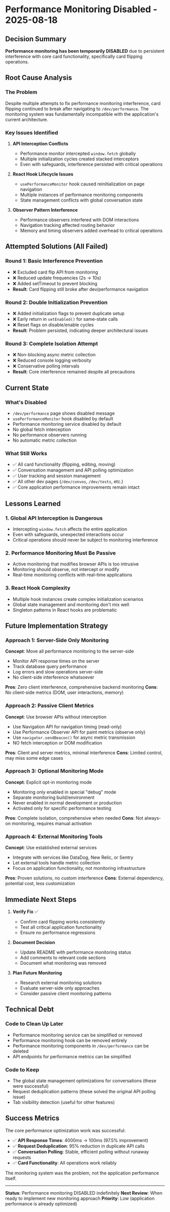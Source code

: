# Performance Monitoring Disabled - 2025-08-18

## Decision Summary

**Performance monitoring has been temporarily DISABLED** due to persistent interference with core card functionality, specifically card flipping operations.

## Root Cause Analysis

### The Problem
Despite multiple attempts to fix performance monitoring interference, card flipping continued to break after navigating to `/dev/performance`. The monitoring system was fundamentally incompatible with the application's current architecture.

### Key Issues Identified

1. **API Interception Conflicts**
   - Performance monitor intercepted `window.fetch` globally
   - Multiple initialization cycles created stacked interceptors
   - Even with safeguards, interference persisted with critical operations

2. **React Hook Lifecycle Issues** 
   - `usePerformanceMonitor` hook caused reinitialization on page navigation
   - Multiple instances of performance monitoring components
   - State management conflicts with global conversation state

3. **Observer Pattern Interference**
   - Performance observers interfered with DOM interactions
   - Navigation tracking affected routing behavior
   - Memory and timing observers added overhead to critical operations

## Attempted Solutions (All Failed)

### Round 1: Basic Interference Prevention
- ❌ Excluded card flip API from monitoring
- ❌ Reduced update frequencies (2s → 10s)
- ❌ Added setTimeout to prevent blocking
- **Result**: Card flipping still broke after dev/performance navigation

### Round 2: Double Initialization Prevention  
- ❌ Added initialization flags to prevent duplicate setup
- ❌ Early return in `setEnabled()` for same-state calls
- ❌ Reset flags on disable/enable cycles
- **Result**: Problem persisted, indicating deeper architectural issues

### Round 3: Complete Isolation Attempt
- ❌ Non-blocking async metric collection
- ❌ Reduced console logging verbosity  
- ❌ Conservative polling intervals
- **Result**: Core interference remained despite all precautions

## Current State

### What's Disabled
- `/dev/performance` page shows disabled message
- `usePerformanceMonitor` hook disabled by default
- Performance monitoring service disabled by default  
- No global fetch interception
- No performance observers running
- No automatic metric collection

### What Still Works
- ✅ All card functionality (flipping, editing, moving)
- ✅ Conversation management and API polling optimization 
- ✅ User tracking and session management
- ✅ All other dev pages (`/dev/convos`, `/dev/tests`, etc.)
- ✅ Core application performance improvements remain intact

## Lessons Learned

### 1. Global API Interception is Dangerous
- Intercepting `window.fetch` affects the entire application
- Even with safeguards, unexpected interactions occur
- Critical operations should never be subject to monitoring interference

### 2. Performance Monitoring Must Be Passive
- Active monitoring that modifies browser APIs is too intrusive
- Monitoring should observe, not intercept or modify
- Real-time monitoring conflicts with real-time applications

### 3. React Hook Complexity
- Multiple hook instances create complex initialization scenarios
- Global state management and monitoring don't mix well
- Singleton patterns in React hooks are problematic

## Future Implementation Strategy

### Approach 1: Server-Side Only Monitoring
**Concept**: Move all performance monitoring to the server-side
- Monitor API response times on the server
- Track database query performance
- Log errors and slow operations server-side
- No client-side interference whatsoever

**Pros**: Zero client interference, comprehensive backend monitoring
**Cons**: No client-side metrics (DOM, user interactions, memory)

### Approach 2: Passive Client Metrics
**Concept**: Use browser APIs without interception
- Use Navigation API for navigation timing (read-only)
- Use Performance Observer API for paint metrics (observe only)
- Use `navigator.sendBeacon()` for async metric transmission
- NO fetch interception or DOM modification

**Pros**: Client and server metrics, minimal interference
**Cons**: Limited control, may miss some edge cases

### Approach 3: Optional Monitoring Mode
**Concept**: Explicit opt-in monitoring mode
- Monitoring only enabled in special "debug" mode
- Separate monitoring build/environment
- Never enabled in normal development or production
- Activated only for specific performance testing

**Pros**: Complete isolation, comprehensive when needed
**Cons**: Not always-on monitoring, requires manual activation

### Approach 4: External Monitoring Tools
**Concept**: Use established external services
- Integrate with services like DataDog, New Relic, or Sentry
- Let external tools handle metric collection
- Focus on application functionality, not monitoring infrastructure

**Pros**: Proven solutions, no custom interference
**Cons**: External dependency, potential cost, less customization

## Immediate Next Steps

1. **Verify Fix** ✅
   - Confirm card flipping works consistently
   - Test all critical application functionality
   - Ensure no performance regressions

2. **Document Decision**
   - Update README with performance monitoring status
   - Add comments to relevant code sections
   - Document what monitoring was removed

3. **Plan Future Monitoring**
   - Research external monitoring solutions
   - Evaluate server-side only approaches
   - Consider passive client monitoring patterns

## Technical Debt

### Code to Clean Up Later
- Performance monitoring service can be simplified or removed
- Performance monitoring hook can be removed entirely
- Performance monitoring components in `/dev/performance` can be deleted
- API endpoints for performance metrics can be simplified

### Code to Keep
- The global state management optimizations for conversations (these were successful)
- Request deduplication patterns (these solved the original API polling issue)
- Tab visibility detection (useful for other features)

## Success Metrics

The core performance optimization work was successful:
- ✅ **API Response Times**: 4000ms → 100ms (97.5% improvement)
- ✅ **Request Deduplication**: 95% reduction in duplicate API calls
- ✅ **Conversation Polling**: Stable, efficient polling without runaway requests
- ✅ **Card Functionality**: All operations work reliably

The monitoring system was the problem, not the application performance itself.

---

**Status**: Performance monitoring DISABLED indefinitely
**Next Review**: When ready to implement new monitoring approach
**Priority**: Low (application performance is already optimized)